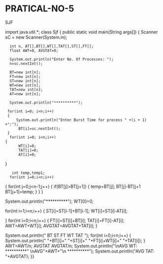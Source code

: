 # PRATICAL-NO-5
SJF

import java.util.*;
class Sjf
{
   public static void main(String args[])
   {
     Scanner sC =  new Scanner(System.in);
     
      int n, AT[],BT[],WT[],TAT[],ST[],FT[];
      float AWT=0, AVGTAT=0;
      
      System.out.println("Enter No. Of Processes: ");
      n=sc.nextInt();
      
      BT=new int[n];
      FT=new int[n];
      ST=new int[n];
      WT=new int[n];
      TAT=new int[n]; 
      AT=new int[n];
      
      System.out.println("**********");

     for(int i=0; i<n;i++)
     {
         System.out.println("Enter Burst Time for process " +(i + 1) +":");
          BT[i]=sc.nextInt();
     }
      for(int i=0; i<n;i++)
    {
          WT[i]=0;
          TAT[i]=0;
          AT[i]=0;
   }

       int temp,temp1;
      for(int i=0;i<n;i++)
   {
         for(int j=0;j<n-1;j++)
          {
              if(BT[j]>BT[j+1])
              {
                  temp=BT[j];
                  BT[j]-BT[j+1
                  BT[j+1]=temp;
              }
          }
    }
    
System.out.println("**********");
WT[0]=0;

for(int i=1;i<n;i++)
{
   ST[i]=ST[i-1]+BT[i-1];
    WT[i]=ST[i]-AT[i];

}
for(int i=0;i<n;i++)
{
      FT[i]=ST[i]+BT[i];
      TAT[i]=FT[i]-AT[i];
      AWT=AWT+WT[i];
      AVGTAT=AVGTAT+TAT[i];
}

System.out.println(" BT ST FT WT TAT ");
for(int i=0;i<n;i++)
  {
    System.out.println(" "+BT[i]+" "+ST[i]+" "+FT[i]+WT[i]+" "+TAT[i]); 
    }
    AWT=AWT/n;
   AVGTAT AVGTAT/n;
   System.out.println("\nAVG WT: **********" \nAVG"+AWT+"\n **********");
   System.out.println("AVG TAT: "+AVGTAT);
}}

